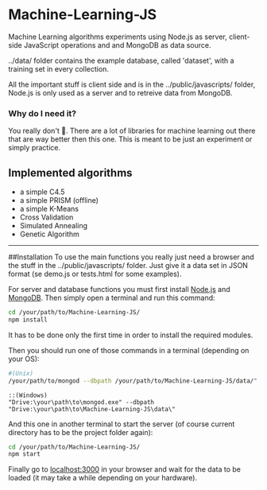 # Machine-Learning-JS
Machine Learning algorithms experiments using Node.js as server, client-side JavaScript operations and and MongoDB as data source.

../data/ folder contains the example database, called 'dataset', with a training set in every collection.

All the important stuff is client side and is in the ../public/javascripts/ folder, Node.js is only used as a server and to retreive data from MongoDB.

### Why do I need it?
You really don't :ghost:. There are a lot of libraries for machine learning out there that are way better then this one. This is meant to be just an experiment or simply practice. 


## Implemented algorithms
* a simple C4.5
* a simple PRISM (offline)
* a simple K-Means
* Cross Validation
* Simulated Annealing
* Genetic Algorithm

***

##Installation
To use the main functions you really just need a browser and the stuff in the ../public/javascripts/ folder.
Just give it a data set in JSON format (se demo.js or tests.html for some examples).

For server and database functions you must first install [Node.js](https://nodejs.org/) and [MongoDB](https://www.mongodb.org/).
Then simply open a terminal and run this command:
```bash
cd /your/path/to/Machine-Learning-JS/
npm install
```
It has to be done only the first time in order to install the required modules.

Then you should run one of those commands in a terminal (depending on your OS):
```bash
#(Unix)
/your/path/to/mongod --dbpath /your/path/to/Machine-Learning-JS/data/"
```
```command
::(Windows)
"Drive:\your\path\to\mongod.exe" --dbpath "Drive:\your\path\to\Machine-Learning-JS\data\"
```
And this one in another terminal to start the server (of course current directory has to be the project folder again):
```bash
cd /your/path/to/Machine-Learning-JS/
npm start
```
Finally go to [localhost:3000](http://localhost:3000) in your browser and wait for the data to be loaded (it may take a while depending on your hardware).
